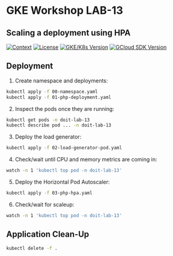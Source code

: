 # GKE Workshop LAB-13

## Scaling a deployment using HPA

[![Context](https://img.shields.io/badge/GKE%20Fundamentals-1-blue.svg)](#)
[![License](https://img.shields.io/badge/License-Apache%202.0-blue.svg)](https://opensource.org/licenses/Apache-2.0)
[![GKE/K8s Version](https://img.shields.io/badge/k8s%20version-1.18.20-blue.svg)](#)
[![GCloud SDK Version](https://img.shields.io/badge/gcloud%20version-359.0.0-blue.svg)](#)


## Deployment

1. Create namespace and deployments:
  ```bash
  kubectl apply -f 00-namespace.yaml
  kubectl apply -f 01-php-deployment.yaml
  ```

2. Inspect the pods once they are running:

  ```bash
  kubectl get pods -n doit-lab-13
  kubectl describe pod ... -n doit-lab-13
  ```

3. Deploy the load generator:

  ```bash
  kubectl apply -f 02-load-generator-pod.yaml
  ```

4. Check/wait until CPU and memory metrics are coming in:

  ```bash
  watch -n 1 'kubectl top pod -n doit-lab-13'
  ```

5. Deploy the Horizontal Pod Autoscaler:

  ```bash
  kubectl apply -f 03-php-hpa.yaml
  ```
6. Check/wait for scaleup:

  ```bash
  watch -n 1 'kubectl top pod -n doit-lab-13'
  ```


## Application Clean-Up

```bash
kubectl delete -f .
```
